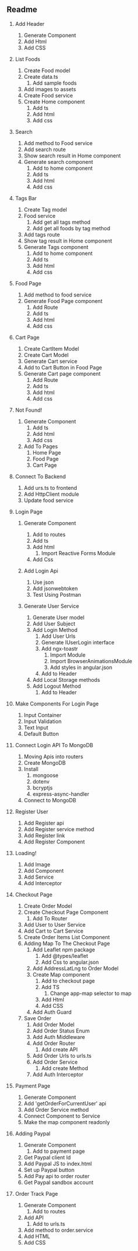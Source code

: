 ##  Readme
1. Add Header
   1. Generate Component
   2. Add Html
   3. Add CSS

2. List Foods
    1. Create Food model
    2. Create data.ts
       1. Add sample foods
    3. Add images to assets
    4. Create Food service
    5. Create Home component
       1. Add ts
       2. Add html
       3. Add css

3. Search
   1. Add method to Food service
   2. Add search route
   3. Show search result in Home component
   4. Generate search component
      1. Add to home component
      2. Add ts
      3. Add html
      4. Add css
   
4. Tags Bar
   1. Create Tag model
   3. Food service
      1. Add get all tags method
      2. Add get all foods by tag method
   4. Add tags route
   5. Show tag result in Home component
   6. Generate Tags component
      1. Add to home component
      2. Add ts
      3. Add html
      4. Add css

5. Food Page
   1. Add method to food service
   2. Generate Food Page component
      1. Add Route
      2. Add ts
      3. Add html
      4. Add css

6. Cart Page
   1. Create CartItem Model
   2. Create Cart Model
   3. Generate Cart service
   4. Add to Cart Button in Food Page
   5. Generate Cart page component
      1. Add Route
      2. Add ts
      3. Add html
      4. Add css

7. Not Found!
    1. Generate Component
       1. Add ts
       2. Add html
       3. Add css
    2. Add To Pages
       1. Home Page
       2. Food Page
       3. Cart Page

8. Connect To Backend
    1. Add urs.ts to frontend
    2. Add HttpClient module
    3. Update food service

9. Login Page
    1.  Generate Component
        1.  Add to routes
        2.  Add ts 
        3.  Add html
            1.  Import Reactive Forms Module
        4.  Add Css
    2.  Add Login Api
        1.  Use json
        2.  Add jsonwebtoken
        3.  Test Using Postman
    
    3.  Generate User Service
        1.  Generate User model
        2.  Add User Subject
        3.  Add Login Method   
            1.  Add User Urls
            2.  Generate IUserLogin interface
            3.  Add ngx-toastr
                1.  Import Module
                2.  Import BrowserAnimationsModule
                3.  Add styles in angular.json
            4.  Add to Header
        1. Add Local Storage methods
        2. Add Logout Method
           1. Add to Header


10. Make Components For Login Page
    1. Input Container
    2. Input Validation
    3. Text Input
    4. Default Button

11. Connect Login API To MongoDB
    1. Moving Apis into routers
    2. Create MongoDB
    3. Install
       1. mongoose
       2. dotenv
       3. bcryptjs
       4. express-async-handler
    4. Connect to MongoDB

12. Register User
    1.  Add Register api
    2.  Add Register service method
    3.  Add Register link 
    4.  Add Register Component


13. Loading!
    1.  Add Image 
    2.  Add Component
    3.  Add Service
    4.  Add Interceptor




14. Checkout Page
    1.  Create Order Model
    2.  Create Checkout Page Component
        1.  Add To Router   
    3.  Add User to User Service 
    4.  Add Cart to Cart Service 
    5.  Create Order Items List Component
    6.  Adding Map To The Checkout Page
        1.  Add Leaflet npm package
            1.  Add @types/leaflet
            2.  Add Css to angular.json
        2.  Add AddressLatLng to Order Model
        3.  Create Map component
            1.  Add to checkout page
            2.  Add TS
                1.  Change app-map selector to map
            3.  Add Html
            4.  Add CSS
        4.  Add Auth Guard
    7.  Save Order
        1. Add Order Model
        2. Add Order Status Enum
        3. Add Auth Middleware
        4. Add Order Router
           1. Add create API
        5. Add Order Urls to urls.ts
        7. Add Order Service
           1. Add create Method
        8. Add Auth Interceptor

15. Payment Page
    1. Generate Component
    2. Add 'getOrderForCurrentUser' api 
    3. Add Order Service method
    4. Connect Component to Service
    5. Make the map component readonly

16. Adding Paypal
    1. Generate Component
       1. Add to payment page
    2. Get Paypal client Id
    3. Add Paypal JS to index.html
    4. Set up Paypal button
    5. Add Pay api to order router   
    6. Get Paypal sandbox account

17. Order Track Page
    1.  Generate Component
        1.  Add to routes
    2.  Add API
        1.  Add to urls.ts
    3.  Add method to order.service
    4.  Add HTML
    5.  Add CSS
